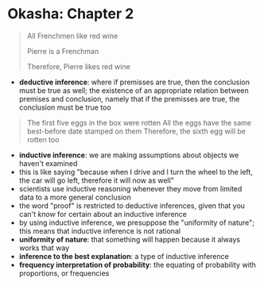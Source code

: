 # Okasha: Chapter 2

> All Frenchmen like red wine
>  
> Pierre is a Frenchman
> 
> Therefore, Pierre likes red wine

- **deductive inference**: where if premisses are true, then the conclusion must be true as well; the existence of an appropriate relation between premises and conclusion, namely that if the premisses are true, the conclusion must be true too

> The first five eggs in the box were rotten
> All the eggs have the same best-before date stamped on them
> Therefore, the sixth egg will be rotten too

- **inductive inference**: we are making assumptions about objects we haven't examined
- this is like saying "because when I drive and I turn the wheel to the left, the car will go left, therefore it will now as well"
- scientists use inductive reasoning whenever they move from limited data to a more general conclusion
- the word "proof" is restricted to deductive inferences, given that you can't _know_ for certain about an inductive inference
- by using inductive inference, we presuppose the "uniformity of nature"; this means that inductive inference is not rational
- **uniformity of nature**: that something will happen because it always works that way
- **inference to the best explanation**: a type of inductive inference
- **frequency interpretation of probability**: the equating of probability with proportions, or frequencies